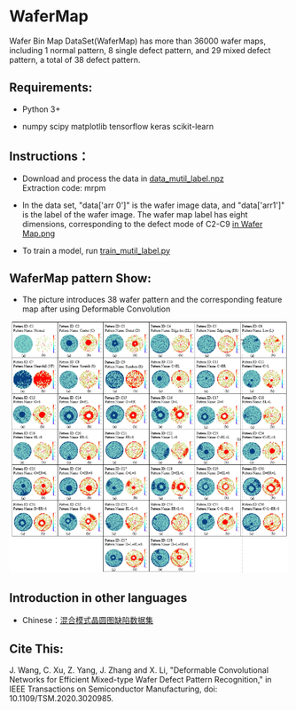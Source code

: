 # WaferMap

Wafer Bin Map DataSet(WaferMap) has more than 36000 wafer maps, including 1 normal pattern, 8 single defect pattern, and 29 mixed defect pattern, a total of 38 defect pattern.

## Requirements:

* Python 3+

* numpy scipy matplotlib tensorflow keras scikit-learn

## Instructions：
* Download and process the data in [data_mutil_label.npz](https://pan.baidu.com/s/19aEazgpLMBPBzjePSCTgHw)\
Extraction code: mrpm

* In the data set, "data['arr 0']" is the wafer image data, and "data['arr1']" is the label of the wafer image. The wafer map label has eight dimensions, corresponding to the defect mode of C2-C9 [in Wafer Map.png](Wafer%20Map.png)

* To train a model, run [train_mutil_label.py](train_mutil_label.py)

## WaferMap pattern Show:
* The picture introduces 38 wafer pattern and the corresponding feature map after using Deformable Convolution

![](https://github.com/Junliangwangdhu/WaferMap/blob/master/Wafer%20Map.png)


## Introduction in other languages
* Chinese：[混合模式晶圆图缺陷数据集](https://tianchi.aliyun.com/dataset/dataDetail?dataId=77328)

## Cite This:
J. Wang, C. Xu, Z. Yang, J. Zhang and X. Li, "Deformable Convolutional Networks for Efficient Mixed-type Wafer Defect Pattern Recognition," in IEEE Transactions on Semiconductor Manufacturing, doi: 10.1109/TSM.2020.3020985.

